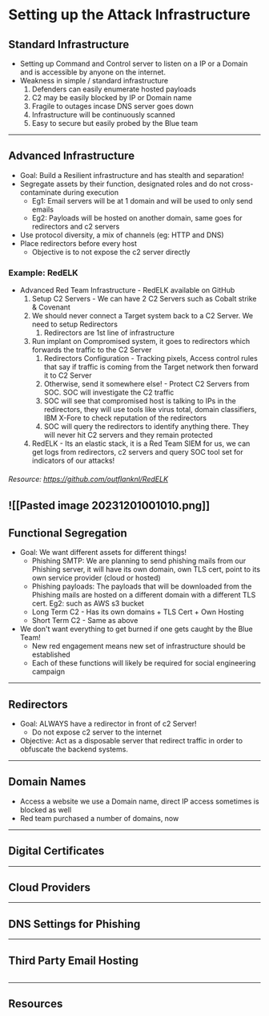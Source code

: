 # Setting up the Attack Infrastructure

## Standard Infrastructure 
- Setting up Command and Control server to listen on a IP or a Domain and is accessible by anyone on the internet.
- Weakness in simple / standard infrastructure
	1. Defenders can easily enumerate hosted payloads
	2. C2 may be easily blocked by IP or Domain name
	3. Fragile to outages incase DNS server goes down
	4. Infrastructure will be continuously scanned
	5. Easy to secure but easily probed by the Blue team
------------------------------------------------------------------------
## Advanced Infrastructure 
- Goal: Build a Resilient infrastructure and has stealth and separation!
- Segregate assets by their function, designated roles and do not cross-contaminate during execution
	- Eg1: Email servers will be at 1 domain and will be used to only send emails
	- Eg2: Payloads will be hosted on another domain, same goes for redirectors and c2 servers
- Use protocol diversity, a mix of channels (eg: HTTP and DNS)
- Place redirectors before every host
	- Objective is to not expose the c2 server directly

### Example: RedELK
- Advanced Red Team Infrastructure - RedELK available on GitHub
	1. Setup C2 Servers - We can have 2 C2 Servers such as Cobalt strike & Covenant
	2. We should never connect a Target system back to a C2 Server. We need to setup Redirectors
		1. Redirectors are 1st line of infrastructure
	3. Run implant on Compromised system, it goes to redirectors which forwards the traffic to the C2 Server
		1. Redirectors Configuration - Tracking pixels, Access control rules that say if traffic is coming from the Target network then forward it to C2 Server
		2. Otherwise, send it somewhere else! - Protect C2 Servers from SOC. SOC will investigate the C2 traffic
		3. SOC will see that compromised host is talking to IPs in the redirectors, they will use tools like virus total, domain classifiers, IBM X-Fore to check reputation of the redirectors
		4. SOC will query the redirectors to identify anything there. They will never hit C2 servers and they remain protected
	4. RedELK - Its an elastic stack, it is a Red Team SIEM for us, we can get logs from redirectors, c2 servers and query SOC tool set for indicators of our attacks!
###### Resource: https://github.com/outflanknl/RedELK 
![[Pasted image 20231201001010.png]]
------------------------------------------------------------------------------------
## Functional Segregation
- Goal: We want different assets for different things!
	- Phishing SMTP: We are planning to send phishing mails from our Phishing server, it will have its own domain, own TLS cert, point to its own service provider (cloud or hosted)
	- Phishing payloads: The payloads that will be downloaded from the Phishing mails are hosted on a different domain with a different TLS cert. Eg2: such as AWS s3 bucket
	- Long Term C2 - Has its own domains + TLS Cert + Own Hosting
	- Short Term C2 - Same as above
- We don't want everything to get burned if one gets caught by the Blue Team!
	- New red engagement means new set of infrastructure should be established
	- Each of these functions will likely be required for social engineering campaign
------------------------------------------------------------------------
## Redirectors
- Goal: ALWAYS have a redirector in front of c2 Server!
	- Do not expose c2 server to the internet
- Objective: Act as a disposable server that redirect traffic in order to obfuscate the backend systems.
------------------------------------------------------------------------
## Domain Names
- Access a website we use a Domain name, direct IP access sometimes is blocked as well
- Red team purchased a number of domains, now 

------------------------------------------------------------------------

## Digital Certificates


------------------------------------------------------------------------

## Cloud Providers


------------------------------------------------------------------------

## DNS Settings for Phishing

------------------------------------------------------------------------


## Third Party Email Hosting

```markdown
```


------------------------------------------------------------------------
## Resources

```markdown
```